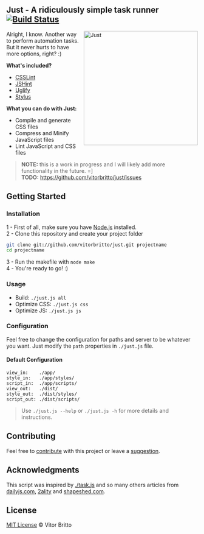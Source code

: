 ## Just - A ridiculously simple task runner [![Build Status](https://travis-ci.org/vitorbritto/just.png)](https://travis-ci.org/vitorbritto/just)

<img src="http://www.vitorbritto.com.br/just/assets/images/logo.png" alt="Just" align="right" height="300">

Alright, I know. Another way to perform automation tasks. But it never hurts to have more options, right? :)

**What's included?**

- [CSSLint](https://npmjs.org/package/csslint)
- [JSHint](https://npmjs.org/package/jshint)
- [Uglify](https://npmjs.org/package/uglify-js)
- [Stylus](https://npmjs.org/package/stylus)

**What you can do with Just:**

- Compile and generate CSS files
- Compress and Minify JavaScript files
- Lint JavaScript and CSS files


> **NOTE:** this is a work in progress and I will likely add more functionality in the future. =] <br>
> **TODO:** https://github.com/vitorbritto/just/issues

## Getting Started

### Installation

1 - First of all, make sure you have [Node.js](http://nodejs.org/) installed. <br/>
2 - Clone this repository and create your project folder

```bash
git clone git://github.com/vitorbritto/just.git projectname
cd projectname
```

3 - Run the makefile with `node make` <br/>
4 - You're ready to go! :)

### Usage

- Build: `./just.js all`
- Optimize CSS: `./just.js css`
- Optimize JS: `./just.js js`

### Configuration

Feel free to change the configuration for paths and server to be whatever you want. Just modify the `path` properties in `./just.js` file.

#### Default Configuration

```
view_in:    ./app/
style_in:   ./app/styles/
script_in:  ./app/scripts/
view_out:   ./dist/
style_out:  ./dist/styles/
script_out: ./dist/scripts/
```

> Use `./just.js --help` or `./just.js -h` for more details and instructions.


## Contributing

Feel free to [contribute](https://github.com/vitorbritto/just/pulls) with this project or leave a [suggestion](https://github.com/vitorbritto/just/issues).


## Acknowledgments

This script was inspired by [./task.js](https://gist.github.com/substack/8313379) and so many others articles from [dailyjs.com](http://dailyjs.com), [2ality](http://2ality.com) and [shapeshed.com](http://shapeshed.com).


## License

[MIT License](http://vitorbritto.mit-license.org/) © Vitor Britto
